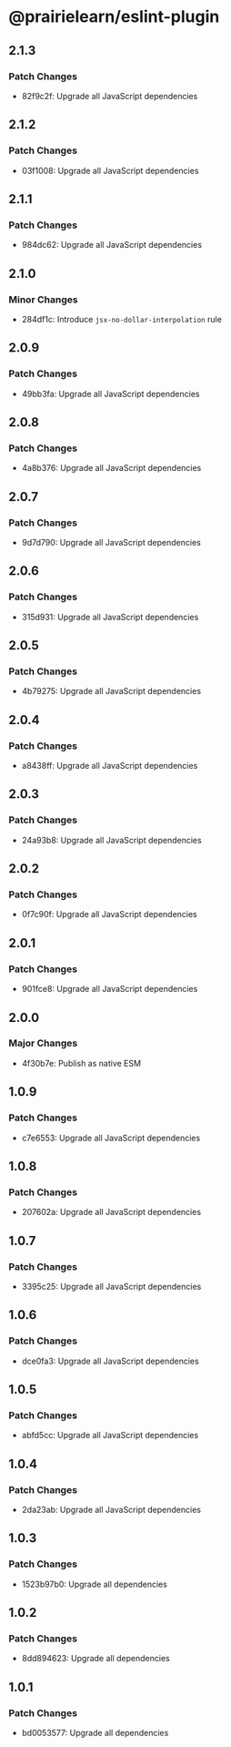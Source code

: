 # @prairielearn/eslint-plugin

## 2.1.3

### Patch Changes

- 82f9c2f: Upgrade all JavaScript dependencies

## 2.1.2

### Patch Changes

- 03f1008: Upgrade all JavaScript dependencies

## 2.1.1

### Patch Changes

- 984dc62: Upgrade all JavaScript dependencies

## 2.1.0

### Minor Changes

- 284df1c: Introduce `jsx-no-dollar-interpolation` rule

## 2.0.9

### Patch Changes

- 49bb3fa: Upgrade all JavaScript dependencies

## 2.0.8

### Patch Changes

- 4a8b376: Upgrade all JavaScript dependencies

## 2.0.7

### Patch Changes

- 9d7d790: Upgrade all JavaScript dependencies

## 2.0.6

### Patch Changes

- 315d931: Upgrade all JavaScript dependencies

## 2.0.5

### Patch Changes

- 4b79275: Upgrade all JavaScript dependencies

## 2.0.4

### Patch Changes

- a8438ff: Upgrade all JavaScript dependencies

## 2.0.3

### Patch Changes

- 24a93b8: Upgrade all JavaScript dependencies

## 2.0.2

### Patch Changes

- 0f7c90f: Upgrade all JavaScript dependencies

## 2.0.1

### Patch Changes

- 901fce8: Upgrade all JavaScript dependencies

## 2.0.0

### Major Changes

- 4f30b7e: Publish as native ESM

## 1.0.9

### Patch Changes

- c7e6553: Upgrade all JavaScript dependencies

## 1.0.8

### Patch Changes

- 207602a: Upgrade all JavaScript dependencies

## 1.0.7

### Patch Changes

- 3395c25: Upgrade all JavaScript dependencies

## 1.0.6

### Patch Changes

- dce0fa3: Upgrade all JavaScript dependencies

## 1.0.5

### Patch Changes

- abfd5cc: Upgrade all JavaScript dependencies

## 1.0.4

### Patch Changes

- 2da23ab: Upgrade all JavaScript dependencies

## 1.0.3

### Patch Changes

- 1523b97b0: Upgrade all dependencies

## 1.0.2

### Patch Changes

- 8dd894623: Upgrade all dependencies

## 1.0.1

### Patch Changes

- bd0053577: Upgrade all dependencies
